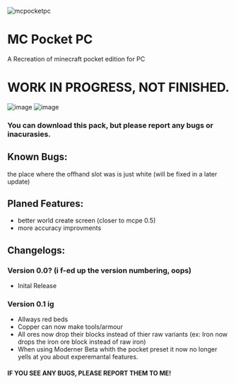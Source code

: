 ![mcpocketpc](https://github.com/user-attachments/assets/9da7669e-818f-4fd1-96f5-5f8146f3d536)
# MC Pocket PC
A Recreation of minecraft pocket edition for PC

# WORK IN PROGRESS, NOT FINISHED.

![image](https://github.com/user-attachments/assets/18f3db75-a438-4062-b37b-7c0fdedc81e6)
![image](https://github.com/user-attachments/assets/492410f7-8b1b-4a8c-a958-0176a8a3472e)

### You can download this pack, but please report any bugs or inacurasies.

## Known Bugs:
the place where the offhand slot was is just white (will be fixed in a later update)

## Planed Features:
- better world create screen (closer to mcpe 0.5)
- more accuracy improvments

## Changelogs:

### Version 0.0? (i f-ed up the version numbering, oops)
- Inital Release

### Version 0.1 ig
- Allways red beds
- Copper can now make tools/armour
- All ores now drop their blocks instead of thier raw variants (ex: Iron now drops the iron ore block instead of raw iron)
- When using Moderner Beta whith the pocket preset it now no longer yells at you about experemantal features.
#### IF YOU SEE ANY BUGS, PLEASE REPORT THEM TO ME!
